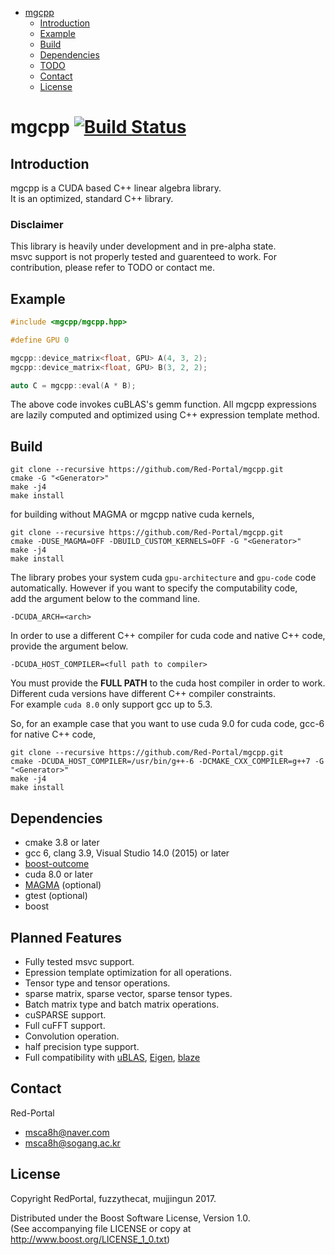 - [mgcpp](#org8251436)
  - [Introduction](#org9dd78d2)
  - [Example](#orga8a25a1)
  - [Build](#org0bb6aa9)
  - [Dependencies](#orgd700710)
  - [TODO](#org6fefac1)
  - [Contact](#orgb25347e)
  - [License](#org9d65126)


<a id="org8251436"></a>

# mgcpp [![Build Status](https://travis-ci.org/Red-Portal/mgcpp.svg?branch=master)](https://travis-ci.org/Red-Portal/mgcpp)
<a id="org9dd78d2"></a>

## Introduction

mgcpp is a CUDA based C++ linear algebra library. <br />
It is an optimized, standard C++ library. <br />

### Disclaimer 
This library is heavily under development and in pre-alpha state.<br />
msvc support is not properly tested and guarenteed to work.
For contribution, please refer to TODO or contact me.


<a id="orga8a25a1"></a>

## Example

```C++
#include <mgcpp/mgcpp.hpp>

#define GPU 0

mgcpp::device_matrix<float, GPU> A(4, 3, 2);
mgcpp::device_matrix<float, GPU> B(3, 2, 2);

auto C = mgcpp::eval(A * B);

```

The above code invokes cuBLAS's gemm function.
All mgcpp expressions are lazily computed and optimized using C++ expression template method.


<a id="org0bb6aa9"></a>

## Build

```shell
git clone --recursive https://github.com/Red-Portal/mgcpp.git
cmake -G "<Generator>"
make -j4
make install
```

for building without MAGMA or mgcpp native cuda kernels,

```shell
git clone --recursive https://github.com/Red-Portal/mgcpp.git
cmake -DUSE_MAGMA=OFF -DBUILD_CUSTOM_KERNELS=OFF -G "<Generator>"
make -j4
make install
```

The library probes your system cuda ```gpu-architecture``` and ```gpu-code``` code automatically.
However if you want to specify the computability code, <br />
add the argument below to the command line. 

``` shell
-DCUDA_ARCH=<arch>
```

In order to use a different C++ compiler for cuda code and native C++ code, <br />
provide the argument below.

``` shell
-DCUDA_HOST_COMPILER=<full path to compiler>
```

You must provide the __FULL PATH__ to the cuda host compiler in order to work.
Different cuda versions have different C++ compiler constraints. <br />
For example ```cuda 8.0``` only support gcc up to 5.3.

So, for an example case that you want to use cuda 9.0 for cuda code, gcc-6 for native C++ code,

```shell
git clone --recursive https://github.com/Red-Portal/mgcpp.git
cmake -DCUDA_HOST_COMPILER=/usr/bin/g++-6 -DCMAKE_CXX_COMPILER=g++7 -G "<Generator>"
make -j4
make install
```


<a id="orgd700710"></a>

## Dependencies

-   cmake 3.8 or later
-   gcc 6, clang 3.9, Visual Studio 14.0 (2015) or later
-   [boost-outcome](https://github.com/ned14/boost-outcome)
-   cuda 8.0 or later
-   [MAGMA](https://github.com/kjbartel/magma) (optional)
-   gtest (optional)
-   boost


<a id="org6fefac1"></a>

## Planned Features

- Fully tested msvc support.
- Epression template optimization for all operations.
- Tensor type and tensor operations.
- sparse matrix, sparse vector, sparse tensor types.
- Batch matrix type and batch matrix operations.
- cuSPARSE support.
- Full cuFFT support.
- Convolution operation.
- half precision type support.
- Full compatibility with [uBLAS](http://www.boost.org/doc/libs/1_59_0/libs/numeric/ublas/doc/), [Eigen](http://eigen.tuxfamily.org/index.php?title=Main_Page), [blaze](https://bitbucket.org/blaze-lib/blaze)


<a id="orgb25347e"></a>

## Contact

Red-Portal
-   msca8h@naver.com
-   msca8h@sogang.ac.kr


<a id="org9d65126"></a>

## License

Copyright RedPortal, fuzzythecat, mujjingun 2017.

Distributed under the Boost Software License, Version 1.0. <br />
(See accompanying file LICENSE or copy at <http://www.boost.org/LICENSE_1_0.txt>)
